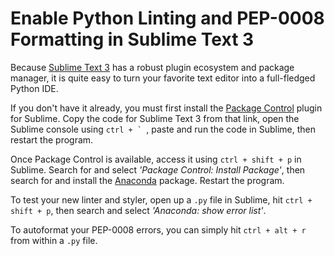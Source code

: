 # Enable Python Linting and PEP-0008 Formatting in Sublime Text 3

Because [Sublime Text 3](https://www.sublimetext.com/3) has a robust plugin ecosystem and package manager, it is quite easy to turn your favorite text editor into a full-fledged Python IDE.

If you don't have it already, you must first install the [Package Control](https://packagecontrol.io/installation#st3) plugin for Sublime. Copy the code for Sublime Text 3 from that link, open the Sublime console using ``ctrl + ` ``, paste and run the code in Sublime, then restart the program.

Once Package Control is available, access it using `ctrl + shift + p` in Sublime. Search for and select _'Package Control: Install Package'_, then search for and install the [Anaconda](http://damnwidget.github.io/anaconda/) package. Restart the program.

To test your new linter and styler, open up a `.py` file in Sublime, hit `ctrl + shift + p`, then search and select _'Anaconda: show error list'_.

To autoformat your PEP-0008 errors, you can simply hit `ctrl + alt + r` from within a `.py` file.

